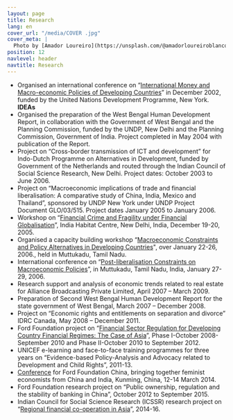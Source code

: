 ```yaml
---
layout: page
title: Research
lang: en
cover_url: "/media/COVER .jpg"
cover_meta: |
  Photo by [Amador Loureiro](https://unsplash.com/@amadorloureiroblanco)
position: 12
navlevel: header
navtitle: Research
---
```

* Organised an international conference on “[International Money and Macro-economic Policies of Developing Countries](http://www.networkideas.org/ideas-activities/2001/12/international-conference-on-international-money-and-developing-countries-theoretical-and-policy-issues-in-the-current-context/  )” in December 2002, funded by the United Nations Development Programme, New York. **IDEAs**
* Organised the preparation of the West Bengal Human Development Report, in collaboration with the Government of West Bengal and the Planning Commission, funded by the UNDP, New Delhi and the Planning Commission, Government of India. Project completed in May 2004 with publication of the Report.
* Project on “Cross-border transmission of ICT and development” for Indo-Dutch Programme on Alternatives in Development, funded by Government of the Netherlands and routed through the Indian Council of Social Science Research, New Delhi. Project dates: October 2003 to June 2006.
* Project on “Macroeconomic implications of trade and financial liberalisation: A comparative study of China, India, Mexico and Thailand”, sponsored by UNDP New York under UNDP Project Document GLO/03/515. Project dates January 2005 to January 2006.
* Workshop on “[Financial Crime and Fragility under Financial Globalisation](http://www.networkideas.org/ideas-activities/2005/12/workshop-entitled-financial-crime-and-fragility-under-financial-globalisation/)”, India Habitat Centre, New Delhi, India, December 19-20, 2005.
* Organised a capacity building workshop “[Macroeconomic Constraints and Policy Alternatives in Developing Countries](http://www.networkideas.org/ideas-activities/2006/01/international-workshop-on-macro-economic-constraints-and-policy-alternatives-in-developing-countries/)", over January 22-26, 2006., held in Muttukadu, Tamil Nadu.
* International conference on “[Post-liberalisation Constraints on Macroeconomic Policies](http://www.networkideas.org/ideas-activities/2006/01/international-conference-on-post-liberalisation-constraints-on-macroeconomic-policies/)”, in Muttukadu, Tamil Nadu, India, January 27-29, 2006.
* Research support and analysis of economic trends related to real estate for Alliance Broadcasting Private Limited, April 2007 – March 2009.
* Preparation of Second West Bengal Human Development Report for the state government of West Bengal, March 2007 – December 2008.
* Project on “Economic rights and entitlements on separation and divorce” IDRC Canada, May 2008 – December 2011.
* Ford Foundation project on “[Financial Sector Regulation for Developing Country Financial Regimes: The Case of Asia](http://www.networkideas.org/ideasact/dec09/Muttukadu/pdf/Anis_Chowdhury.pdf)”, Phase I-October 2008-September 2010 and Phase II-October 2010 to September 2012.
* UNICEF e-learning and face-to-face training programmes for three years on “Evidence-based Policy-Analysis and Advocacy related to Development and Child Rights”, 2011-13.
* [Conference](http://www.macroscan.org/ann/oct13/ann301013_China_India.htm) for Ford Foundation China, bringing together feminist economists from China and India, Kunming, China, 12-14 March 2014.
* Ford Foundation research project on “Public ownership, regulation and the stability of banking in China”, October 2012 to September 2015.
* Indian Council for Social Science Research (ICSSR) research project on “[Regional financial co-operation in Asia](http://www.networkideas.org/ideas-activities/2015/01/workshop-on-diverse-regional-responses-to-the-global-crisis-implications-for-finance-and-the-real-economy-24-26-january-2015-muttukadu-chennai-india/)”, 2014-16.